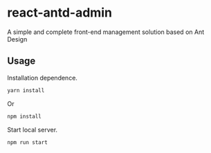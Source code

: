 # react-antd-admin

A simple and complete front-end management solution based on Ant Design

## Usage



Installation dependence.

```bash
yarn install
```

Or

```bash
npm install
```

Start local server.

```bash
npm run start
```

